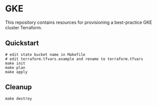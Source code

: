 # GKE

This repository contains resources for provisioning a best-practice GKE cluster Terraform.

## Quickstart

```
# edit state bucket name in Makefile
# edit terraform.tfvars.example and rename to terraform.tfvars
make init
make plan
make apply
```

## Cleanup

```
make destroy
```
